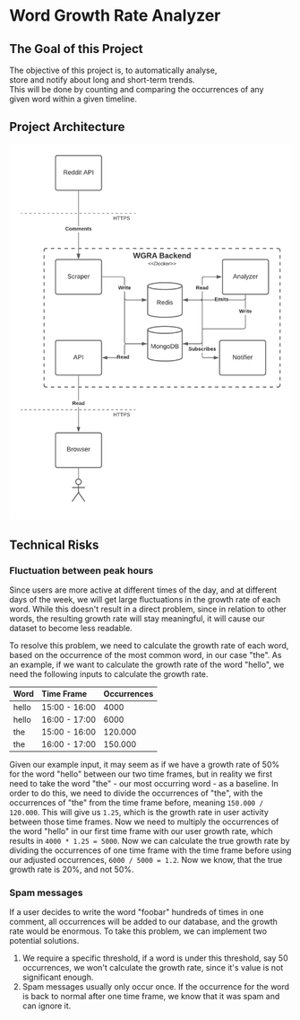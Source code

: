 # Word Growth Rate Analyzer

## The Goal of this Project

The objective of this project is, to automatically analyse, store and notify about long and short-term trends. This will be done by counting and comparing the occurrences of any given word within a given timeline.

## Project Architecture

![WGRA Architecture](WGRA-Architecture.png)

## Technical Risks

### Fluctuation between peak hours

Since users are more active at different times of the day, and at different days of the week, we will get large fluctuations in the growth rate of each word. While this doesn't result in a direct problem, since in relation to other words, the resulting growth rate will stay meaningful, it will cause our dataset to become less readable.

To resolve this problem, we need to calculate the growth rate of each word, based on the occurrence of the most common word, in our case "the". As an example, if we want to calculate the growth rate of the word "hello", we need the following inputs to calculate the growth rate.

| Word  | Time Frame    | Occurrences |
| :---- | :------------ | :---------- |
| hello | 15:00 - 16:00 | 4000        |
| hello | 16:00 - 17:00 | 6000        |
| the   | 15:00 - 16:00 | 120.000     |
| the   | 16:00 - 17:00 | 150.000     |

Given our example input, it may seem as if we have a growth rate of 50% for the word "hello" between our two time frames, but in reality we first need to take the word "the" - our most occurring word - as a baseline. In order to do this, we need to divide the occurrences of "the", with the occurrences of "the" from the time frame before, meaning `150.000 / 120.000`. This will give us `1.25`, which is the growth rate in user activity between those time frames. Now we need to multiply the occurrences of the word "hello" in our first time frame with our user growth rate, which results in `4000 * 1.25 = 5000`. Now we can calculate the true growth rate by dividing the occurrences of one time frame with the time frame before using our adjusted occurrences, `6000 / 5000 = 1.2`. Now we know, that the true growth rate is 20%, and not 50%.

### Spam messages

If a user decides to write the word "foobar" hundreds of times in one comment, all occurrences will be added to our database, and the growth rate would be enormous. To take this problem, we can implement two potential solutions.

1. We require a specific threshold, if a word is under this threshold, say 50 occurrences, we won't calculate the growth rate, since it's value is not significant enough.
2. Spam messages usually only occur once. If the occurrence for the word is back to normal after one time frame, we know that it was spam and can ignore it.
